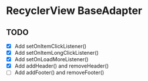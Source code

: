 # RecyclerView BaseAdapter

## TODO

- [x] Add setOnItemClickListener()
- [x] Add setOnItemLongClickListener()
- [x] Add setOnLoadMoreListener()
- [x] Add addHeader() and removeHeader()
- [ ] Add addFooter() and removeFooter()
